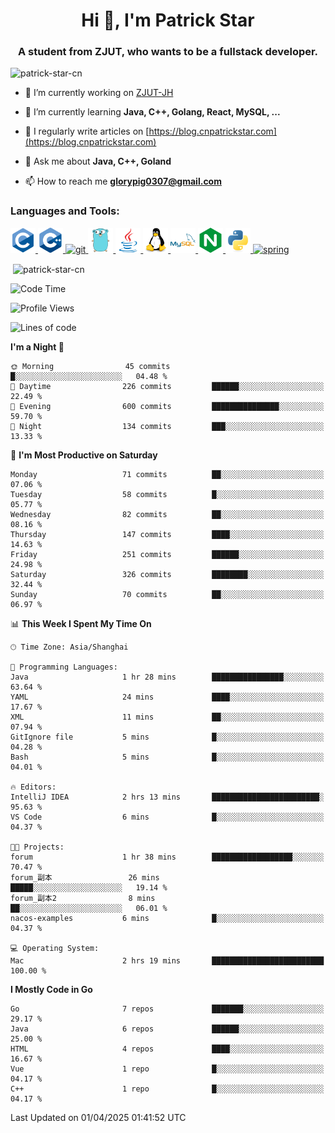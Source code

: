 <h1 align="center">Hi 👋, I'm Patrick Star</h1>
<h3 align="center">A student from ZJUT, who wants to be a fullstack developer.</h3>

<p align="left"> <img src="https://komarev.com/ghpvc/?username=patrick-star-cn&label=Profile%20views&color=0e75b6&style=flat" alt="patrick-star-cn" /> </p>

- 🔭 I’m currently working on [ZJUT-JH](https://github.com/zjutjh)

- 🌱 I’m currently learning **Java, C++, Golang, React, MySQL, ...**

- 📝 I regularly write articles on [https://blog.cnpatrickstar.com](https://blog.cnpatrickstar.com)

- 💬 Ask me about **Java, C++, Goland**

- 📫 How to reach me **glorypig0307@gmail.com**


<h3 align="left">Languages and Tools:</h3>
<p align="left"> 
  <a href="https://www.cprogramming.com/" target="_blank" rel="noreferrer"> 
    <img src="https://raw.githubusercontent.com/devicons/devicon/master/icons/c/c-original.svg" alt="c" width="40" height="40"/> 
  </a> 
  <a href="https://www.w3schools.com/cpp/" target="_blank" rel="noreferrer"> 
    <img src="https://raw.githubusercontent.com/devicons/devicon/master/icons/cplusplus/cplusplus-original.svg" alt="cplusplus" width="40" height="40"/> 
  </a> 
  <a href="https://git-scm.com/" target="_blank" rel="noreferrer"> 
    <img src="https://www.vectorlogo.zone/logos/git-scm/git-scm-icon.svg" alt="git" width="40" height="40"/> 
  </a> 
  <a href="https://golang.org" target="_blank" rel="noreferrer"> 
    <img src="https://raw.githubusercontent.com/devicons/devicon/master/icons/go/go-original.svg" alt="go" width="40" height="40"/> 
  </a> 
  <a href="https://www.java.com" target="_blank" rel="noreferrer"> 
    <img src="https://raw.githubusercontent.com/devicons/devicon/master/icons/java/java-original.svg" alt="java" width="40" height="40"/> 
  </a> 
  <a href="https://www.linux.org/" target="_blank" rel="noreferrer"> 
    <img src="https://raw.githubusercontent.com/devicons/devicon/master/icons/linux/linux-original.svg" alt="linux" width="40" height="40"/> 
  </a> 
  <a href="https://www.mysql.com/" target="_blank" rel="noreferrer"> 
    <img src="https://raw.githubusercontent.com/devicons/devicon/master/icons/mysql/mysql-original-wordmark.svg" alt="mysql" width="40" height="40"/> 
  </a> 
  <a href="https://www.nginx.com" target="_blank" rel="noreferrer"> 
    <img src="https://raw.githubusercontent.com/devicons/devicon/master/icons/nginx/nginx-original.svg" alt="nginx" width="40" height="40"/> 
  </a> 
  <a href="https://www.python.org" target="_blank" rel="noreferrer"> 
    <img src="https://raw.githubusercontent.com/devicons/devicon/master/icons/python/python-original.svg" alt="python" width="40" height="40"/> 
  </a> 
  <a href="https://spring.io/" target="_blank" rel="noreferrer"> 
    <img src="https://www.vectorlogo.zone/logos/springio/springio-icon.svg" alt="spring" width="40" height="40"/> 
  </a>
</p>

<p>&nbsp;<img align="center" src="https://github-readme-stats.vercel.app/api?username=patrick-star-cn&show_icons=true&locale=en" alt="patrick-star-cn" /></p>

<!--START_SECTION:waka-->
![Code Time](http://img.shields.io/badge/Code%20Time-805%20hrs%2042%20mins-blue)

![Profile Views](http://img.shields.io/badge/Profile%20Views-0-blue)

![Lines of code](https://img.shields.io/badge/From%20Hello%20World%20I%27ve%20Written-5.2%20million%20lines%20of%20code-blue)

**I'm a Night 🦉** 

```text
🌞 Morning                45 commits          █░░░░░░░░░░░░░░░░░░░░░░░░   04.48 % 
🌆 Daytime                226 commits         ██████░░░░░░░░░░░░░░░░░░░   22.49 % 
🌃 Evening                600 commits         ███████████████░░░░░░░░░░   59.70 % 
🌙 Night                  134 commits         ███░░░░░░░░░░░░░░░░░░░░░░   13.33 % 
```
📅 **I'm Most Productive on Saturday** 

```text
Monday                   71 commits          ██░░░░░░░░░░░░░░░░░░░░░░░   07.06 % 
Tuesday                  58 commits          █░░░░░░░░░░░░░░░░░░░░░░░░   05.77 % 
Wednesday                82 commits          ██░░░░░░░░░░░░░░░░░░░░░░░   08.16 % 
Thursday                 147 commits         ████░░░░░░░░░░░░░░░░░░░░░   14.63 % 
Friday                   251 commits         ██████░░░░░░░░░░░░░░░░░░░   24.98 % 
Saturday                 326 commits         ████████░░░░░░░░░░░░░░░░░   32.44 % 
Sunday                   70 commits          ██░░░░░░░░░░░░░░░░░░░░░░░   06.97 % 
```


📊 **This Week I Spent My Time On** 

```text
🕑︎ Time Zone: Asia/Shanghai

💬 Programming Languages: 
Java                     1 hr 28 mins        ████████████████░░░░░░░░░   63.64 % 
YAML                     24 mins             ████░░░░░░░░░░░░░░░░░░░░░   17.67 % 
XML                      11 mins             ██░░░░░░░░░░░░░░░░░░░░░░░   07.94 % 
GitIgnore file           5 mins              █░░░░░░░░░░░░░░░░░░░░░░░░   04.28 % 
Bash                     5 mins              █░░░░░░░░░░░░░░░░░░░░░░░░   04.01 % 

🔥 Editors: 
IntelliJ IDEA            2 hrs 13 mins       ████████████████████████░   95.63 % 
VS Code                  6 mins              █░░░░░░░░░░░░░░░░░░░░░░░░   04.37 % 

🐱‍💻 Projects: 
forum                    1 hr 38 mins        ██████████████████░░░░░░░   70.47 % 
forum_副本                 26 mins             █████░░░░░░░░░░░░░░░░░░░░   19.14 % 
forum_副本2                8 mins              ██░░░░░░░░░░░░░░░░░░░░░░░   06.01 % 
nacos-examples           6 mins              █░░░░░░░░░░░░░░░░░░░░░░░░   04.37 % 

💻 Operating System: 
Mac                      2 hrs 19 mins       █████████████████████████   100.00 % 
```

**I Mostly Code in Go** 

```text
Go                       7 repos             ███████░░░░░░░░░░░░░░░░░░   29.17 % 
Java                     6 repos             ██████░░░░░░░░░░░░░░░░░░░   25.00 % 
HTML                     4 repos             ████░░░░░░░░░░░░░░░░░░░░░   16.67 % 
Vue                      1 repo              █░░░░░░░░░░░░░░░░░░░░░░░░   04.17 % 
C++                      1 repo              █░░░░░░░░░░░░░░░░░░░░░░░░   04.17 % 
```




 Last Updated on 01/04/2025 01:41:52 UTC
<!--END_SECTION:waka-->